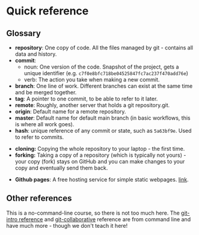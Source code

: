 # Quick reference

## Glossary

* **repository**: One copy of code.  All the files managed by git -
  contains all data and history.
* **commit**:
  * noun: One version of the code.  Snapshot of the project, gets a
    unique identifier
    (e.g. `c7f0e8bfc718be04525847fc7ac237f470add76e`)
  * verb: The action you take when making a new commit.
* **branch**: One line of work.  Different branches can exist at the
  same time and be merged together.
* **tag**: A pointer to one commit, to be able to refer to it later.
* **remote**: Roughly, another server that holds a git repository.git.
* **origin**: Default name for a remote repository.
* **master**: Default name for default main branch (in basic
  workflows, this is where all work goes).
* **hash**: unique reference of any commit or state, such as
  `5a63bf9e`.  Used to refer to commits.
- **cloning:** Copying the whole repository to your laptop - the first time.
- **forking:** Taking a copy of a repository (which is typically not yours) - your
  copy (fork) stays on GitHub and you can make changes to your copy
  and eventually send them back.
* **Github pages**: A free hosting service for simple static
  webpages.  [link](https://pages.github.com/).

## Other references

This is a no-command-line course, so there is not too much here.  The
[git-intro
reference](https://coderefinery.github.io/git-intro/reference/) and
[git-collaborative](https://coderefinery.github.io/git-collaborative/reference/)
reference are from command line and have much more - though we don't
teach it here!
